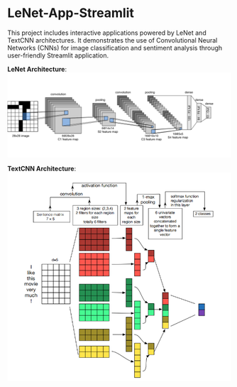 # LeNet-App-Streamlit
This project includes interactive applications powered by LeNet and TextCNN architectures. It demonstrates the use of Convolutional Neural Networks (CNNs) for image classification and sentiment analysis through user-friendly Streamlit application.

**LeNet Architecture**:
![alt text](assets/lenet.png)

**TextCNN Architecture**:
![alt text](assets/textcnn.png)